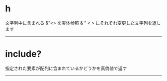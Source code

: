 # h
文字列中に含まれる &"<> を実体参照 &amp; &quot; &lt; &gt; にそれぞれ変更した文字列を返します 
***

# include?
指定された要素が配列に含まれているかどうかを真偽値で返す
***
